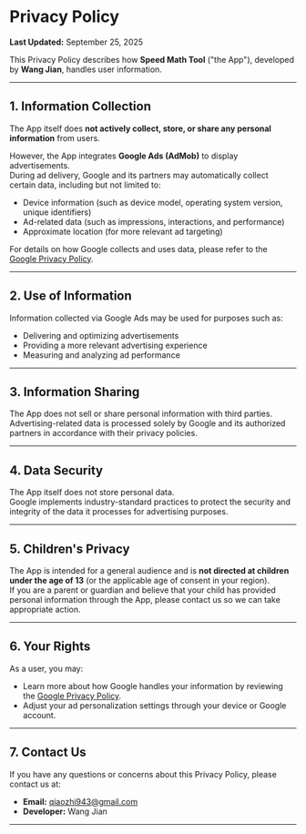 # Privacy Policy

**Last Updated:** September 25, 2025

This Privacy Policy describes how **Speed Math Tool** ("the App"), developed by **Wang Jian**, handles user information.

---

## 1. Information Collection

The App itself does **not actively collect, store, or share any personal information** from users.

However, the App integrates **Google Ads (AdMob)** to display advertisements.  
During ad delivery, Google and its partners may automatically collect certain data, including but not limited to:

- Device information (such as device model, operating system version, unique identifiers)
- Ad-related data (such as impressions, interactions, and performance)
- Approximate location (for more relevant ad targeting)

For details on how Google collects and uses data, please refer to the [Google Privacy Policy](https://policies.google.com/privacy).

---

## 2. Use of Information

Information collected via Google Ads may be used for purposes such as:

- Delivering and optimizing advertisements
- Providing a more relevant advertising experience
- Measuring and analyzing ad performance

---

## 3. Information Sharing

The App does not sell or share personal information with third parties.  
Advertising-related data is processed solely by Google and its authorized partners in accordance with their privacy policies.

---

## 4. Data Security

The App itself does not store personal data.  
Google implements industry-standard practices to protect the security and integrity of the data it processes for advertising purposes.

---

## 5. Children's Privacy

The App is intended for a general audience and is **not directed at children under the age of 13** (or the applicable age of consent in your region).  
If you are a parent or guardian and believe that your child has provided personal information through the App, please contact us so we can take appropriate action.

---

## 6. Your Rights

As a user, you may:

- Learn more about how Google handles your information by reviewing the [Google Privacy Policy](https://policies.google.com/privacy).
- Adjust your ad personalization settings through your device or Google account.

---

## 7. Contact Us

If you have any questions or concerns about this Privacy Policy, please contact us at:

- **Email:** qiaozhi943@gmail.com
- **Developer:** Wang Jian

---